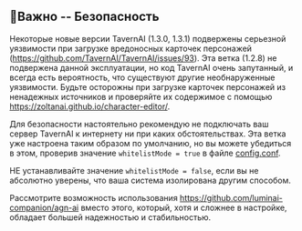 ## 🚨Важно -- Безопасность
Некоторые новые версии TavernAI (1.3.0, 1.3.1) подвержены серьезной уязвимости при загрузке вредоносных карточек персонажей (https://github.com/TavernAI/TavernAI/issues/93). Эта ветка (1.2.8) не подвержена данной эксплуатации, но код TavernAI очень запутанный, и всегда есть вероятность, что существуют другие необнаруженные уязвимости. Будьте осторожны при загрузке карточек персонажей из ненадежных источников и проверяйте их содержимое с помощью https://zoltanai.github.io/character-editor/.

Для безопасности настоятельно рекомендую не подключать ваш сервер TavernAI к интернету ни при каких обстоятельствах. Эта ветка уже настроена таким образом по умолчанию, но вы можете убедиться в этом, проверив значение `whitelistMode = true` в файле [config.conf](config.conf).

НЕ устанавливайте значение `whitelistMode = false`, если вы не абсолютно уверены, что ваша система изолирована другим способом.

Рассмотрите возможность использования https://github.com/luminai-companion/agn-ai вместо этого, который, хотя и сложнее в настройке, обладает большей надежностью и стабильностью.
